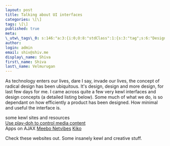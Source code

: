```yaml
---
layout: post
title: Talking about UI interfaces
categories: \[\]
tags: \[\]
published: true
meta:
\_utw\_tags\_0: s:146:"a:3:{i:0;O:8:"stdClass":1:{s:3:"tag";s:6:"Design";}i:1;O:8:"stdClass":1:{s:3:"tag";s:10:"Technology";}i:2;O:8:"stdClass":1:{s:3:"tag";s:3:"Web";}}";
author:
login: admin
email: shiv@shiv.me
display\_name: Shiva
first\_name: Shiva
last\_name: Velmurugan
---
```


As technology enters our lives, dare I say, invade our lives, the concept of radical design has been ubiquitous. It's design, design and more design, for last few days for me. I came across quite a few very kewl interfaces and design concepts (a detailed listing below). Some much of what we do, is so dependant on how efficiently a product has been designed. How minimal and useful the interface is.

some kewl sites and resources  
[Use play-doh to control media content][0]  
Apps on AJAX [Meebo ][1] [Netvibes][2] [Kiko][3]

Check these websites out. Some insanely kewl and creative stuff.


[0]: http://www.brendandawes.com/sketches/play-doh/
[1]: http://en.wikipedia.org/wiki/Meebo
[2]: http://www.netvibes.com/
[3]: http://www.kiko.com/index.htm
